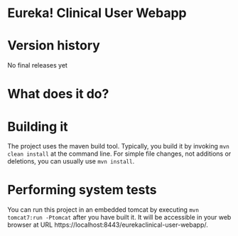 # Eureka! Clinical User Webapp

# Version history
No final releases yet

# What does it do?

# Building it
The project uses the maven build tool. Typically, you build it by invoking `mvn clean install` at the command line. For simple file changes, not additions or deletions, you can usually use `mvn install`.

# Performing system tests
You can run this project in an embedded tomcat by executing `mvn tomcat7:run -Ptomcat` after you have built it. It will be accessible in your web browser at URL https://localhost:8443/eurekaclinical-user-webapp/.
